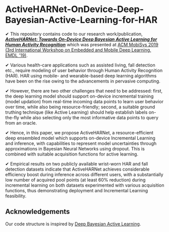 # ActiveHARNet-OnDevice-Deep-Bayesian-Active-Learning-for-HAR

✔ This repository contains code to our research work/publication, ***[ActiveHARNet: Towards On-Device Deep Bayesian Active Learning for Human Activity Recognition](https://arxiv.org/abs/1906.00108)*** which was presented at [ACM MobiSys 2019 (3rd International Workshop on Embedded and Mobile Deep Learning, EMDL '19)](https://www.sigmobile.org/mobisys/2019/workshops/deepmobile19/).

✔ Various health-care applications such as assisted living, fall detection etc., require modeling of user behavior through Human Activity Recognition (HAR). HAR using mobile- and wearable-based deep learning algorithms have been on the rise owing to the advancements in pervasive computing.

✔ However, there are two other challenges that need to be addressed: first, the deep learning model should support on-device incremental training (model updation) from real-time incoming data points to learn user behavior over time, while also being resource-friendly; second, a suitable ground truthing technique (like Active Learning) should help establish labels on-the-fly while also selecting only the most informative data points to query from an oracle.

✔ Hence, in this paper, we propose ActiveHARNet, a resource-efficient deep ensembled model which supports on-device Incremental Learning and inference, with capabilities to represent model uncertainties through approximations in Bayesian Neural Networks using dropout. This is combined with suitable acquisition functions for active learning.

✔ Empirical results on two publicly available wrist-worn HAR and fall detection datasets indicate that ActiveHARNet achieves considerable efficiency boost during inference across different users, with a substantially low number of acquired pool points (at least 60% reduction) during incremental learning on both datasets experimented with various acquisition functions, thus demonstrating deployment and Incremental Learning feasibility.

## Acknowledgements
Our code structure is inspired by [Deep Bayesian Active Learning](https://github.com/Riashat/Deep-Bayesian-Active-Learning).
